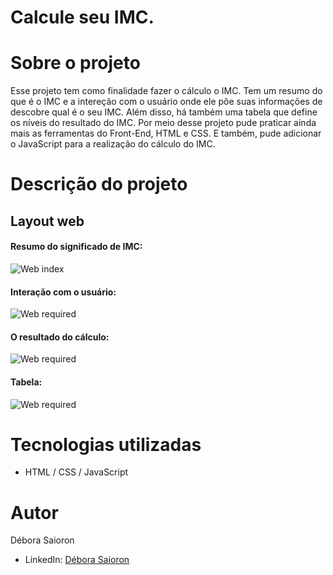 # Calcule seu IMC.

# Sobre o projeto

Esse projeto tem como finalidade fazer o cálculo o IMC. Tem um resumo do que é o IMC e a intereção com o usuário onde ele põe suas informações de descobre qual é o seu IMC. Além disso, há também uma tabela que define os níveis do resultado do IMC. Por meio desse projeto pude praticar ainda mais as ferramentas do Front-End, HTML e CSS. E também, pude adicionar o JavaScript para a realização do cálculo do IMC. 

# Descrição do projeto

## Layout web
#### Resumo do significado de IMC:

![Web index](https://github.com/saiorond/calculo-imc/blob/main/imagens/page%201.png)

#### Interação com o usuário:

![Web required](https://github.com/saiorond/calculo-imc/blob/main/imagens/page%202.png)

#### O resultado do cálculo:

![Web required](https://github.com/saiorond/calculo-imc/blob/main/imagens/page%203%20com%20resultado.png)

#### Tabela:

![Web required](https://github.com/saiorond/calculo-imc/blob/main/imagens/page4.png)

# Tecnologias utilizadas

- HTML / CSS / JavaScript

# Autor

Débora Saioron

- LinkedIn: [Débora Saioron](https://www.linkedin.com/in/d%C3%A9bora-saioron-2644b81ab/)
